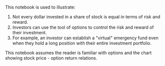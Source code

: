 This notebook is used to illustrate:

1. Not every dollar invested in a share of stock is equal in terms of risk and reward.
2. Investors can use the tool of options to control the risk and reward of their investment.
3. For example, an investor can establish a "virtual" emergency fund even when they hold a long position with their entire investment portfolio.

This notebook assumes the reader is familiar with options and the chart showing stock price - option return relations.

